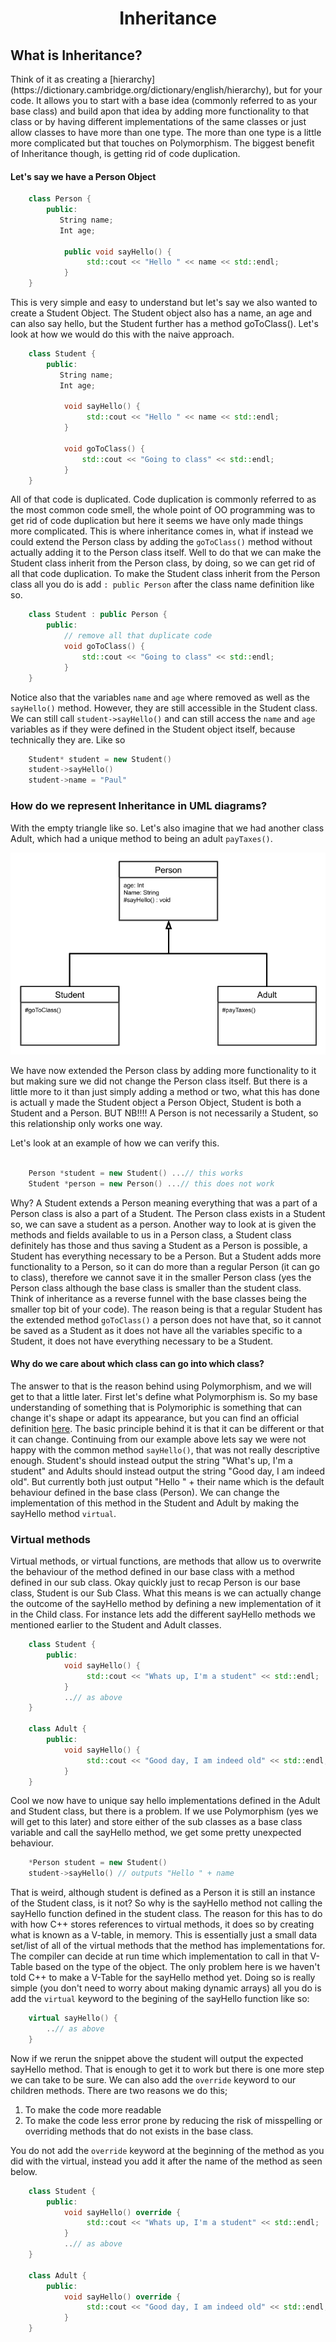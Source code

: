 <div align="center"><h1> Inheritance </h1></div> 

<h2>What is Inheritance?</h2>
Think of it as creating a [hierarchy](https://dictionary.cambridge.org/dictionary/english/hierarchy), but for your code.
It allows you to start with a base idea (commonly referred to as your base class) and build apon that idea by adding more
functionality to that class or by having different implementations of the same classes or just allow classes to have more 
than one type. The more than one type is a little more complicated but that touches on Polymorphism. The biggest 
benefit of Inheritance though, is getting rid of code duplication. 

#### Let's say we have a Person Object 
```c++
    class Person {
        public:
           String name; 
           Int age; 

            public void sayHello() {
                 std::cout << "Hello " << name << std::endl;
            }
    }
```

This is very simple and easy to understand but let's say we also wanted to create a Student Object. The Student object 
also has a name, an age and can also say hello, but the Student further has a method goToClass(). Let's look at how we 
would do this with the naive approach.

```c++
    class Student {
        public:
           String name; 
           Int age; 

            void sayHello() {
                 std::cout << "Hello " << name << std::endl;
            }
             
            void goToClass() {
                std::cout << "Going to class" << std::endl;
            }   
    }
```

All of that code is duplicated. Code duplication is commonly referred to as the most common code smell, the whole point 
of OO programming was to get rid of code duplication but here it seems we have only made things more complicated. This 
is where inheritance comes in, what if instead we could extend the Person class by adding the `goToClass()` method without 
actually adding it to the Person class itself. Well to do that we can make the Student class inherit from the Person 
class, by doing, so we can get rid of all that code duplication. To make the Student class inherit from the Person class 
all you do is add `: public Person` after the class name definition like so.

```c++
    class Student : public Person {
        public:
            // remove all that duplicate code             
            void goToClass() {
                std::cout << "Going to class" << std::endl;
            }   
    }
```

Notice also that the variables `name` and `age` where removed as well as the `sayHello()` method. However, they are still 
accessible in the Student class. We can still call `student->sayHello()` and can still access the `name` and `age` 
variables as if they were defined in the Student object itself, because technically they are. Like so 

```c++
    Student* student = new Student()
    student->sayHello()
    student->name = "Paul"
```

### How do we represent Inheritance in UML diagrams?
With the empty triangle like so. Let's also imagine that we had another class Adult, which had a unique method to being 
an adult `payTaxes()`. 

![uml of inheritance](images/Person%20Hierarchy.png)

We have now extended the Person class by adding more functionality to it but making sure we did not change the Person 
class itself. But there is a little more to it than just simply adding a method or two, what this has done is actuall
y made the Student object a Person Object, Student is both a Student and a Person. BUT NB!!!! A Person is not 
necessarily a Student, so this relationship only works one way.

Let's look at an example of how we can verify this.

```c++ 
    
    Person *student = new Student() ...// this works
    Student *person = new Person() ...// this does not work
```

Why? A Student extends a Person meaning everything that was a part of a Person class is also a part of a Student. The 
Person class exists in a Student so, we can save a student as a person. Another way to look at is given the methods and 
fields available to us in a Person class, a Student class definitely has those and thus saving a Student as a Person 
is possible, a Student has everything necessary to be a Person. But a Student adds more functionality to a Person, so it can do more than a regular Person (it can go 
to class), therefore we cannot save it in the smaller Person class (yes the Person class although the 
base class is smaller than the student class. Think of inheritance as a reverse funnel with the base classes being the 
smaller top bit of your code). The reason being is that a regular Student has the extended method `goToClass()` a person 
does not have that, so it cannot be saved as a Student as it does not have all the variables specific to a Student, it 
does not have everything necessary to be a Student. 

#### Why do we care about which class can go into which class?
The answer to that is the reason behind using Polymorphism, and we will get to that a little later. First let's define 
what Polymorphism is. So my base understanding of something that is Polymoriphic is something that can change it's shape 
or adapt its appearance, but you can find an official definition [here](https://www.lexico.com/definition/polymorphic). 
The basic principle behind it is that it can be different or that it can change. Continuing from our example above 
lets say we were not happy with the common method `sayHello()`, that was not really descriptive enough. 
Student's should instead output the string "What's up, I'm a student" and Adults should instead output the string 
"Good day, I am indeed old". But currently both just output "Hello " + their name which is the default behaviour 
defined in the base class (Person). We can change the implementation of this method in the Student and Adult 
by making the sayHello method `virtual`.

### Virtual methods
Virtual methods, or virtual functions, are methods that allow us to overwrite the behaviour of the method defined in our 
base class with a method defined in our sub class. Okay quickly just to recap Person is our base class, Student is our 
Sub Class. What this means is we can actually change the outcome of the sayHello method by defining a new 
implementation of it in the Child class. For instance lets add the different sayHello methods we 
mentioned earlier to the Student and Adult classes. 

```c++
    class Student {
        public:
            void sayHello() {
                 std::cout << "Whats up, I'm a student" << std::endl;
            }
            ..// as above
    }

    class Adult {
        public:
            void sayHello() {
                 std::cout << "Good day, I am indeed old" << std::endl;
            }
    }
```

Cool we now have to unique say hello implementations defined in the Adult and Student class, but there is a problem. 
If we use Polymorphism (yes we will get to this later) and store either of the sub classes as a base class variable and
call the sayHello method, we get some pretty unexpected behaviour. 

```c++
    *Person student = new Student()
    student->sayHello() // outputs "Hello " + name
```

That is weird, although student is defined as a Person it is still an instance of the Student class, is it not? So 
why is the sayHello method not calling the sayHello function defined in the student class. The reason for this has to 
do with how C++ stores references to virtual methods, it does so by creating what is known as a V-table, in memory. 
This is essentially just a small data set/list of all of the virtual methods that the method has implementations for. 
The compiler can decide at run time which implementation to call in that V-Table based on the type of the object. 
The only problem here is we haven't told C++ to make a V-Table for the sayHello method yet. Doing so is really simple
(you don't need to worry about making dynamic arrays) all you do is add the `virtual` keyword to the begining of the 
sayHello function like so: 

```c++
    virtual sayHello() {
        ..// as above
    }
```

Now if we rerun the snippet above the student will output the expected sayHello method. That is enough to get it 
to work but there is one more step we can take to be sure. We can also add the `override` keyword to our children 
methods. There are two reasons we do this;
1. To make the code more readable 
2. To make the code less error prone by reducing the risk of misspelling or overriding methods that do not exists in
the base class.

You do not add the `override` keyword at the beginning of the method as you did with the virtual, instead you add it 
after the name of the method as seen below. 
     
```c++
    class Student {
        public:
            void sayHello() override {
                 std::cout << "Whats up, I'm a student" << std::endl;
            }
            ..// as above
    }

    class Adult {
        public:
            void sayHello() override {
                 std::cout << "Good day, I am indeed old" << std::endl;
            }
    }
